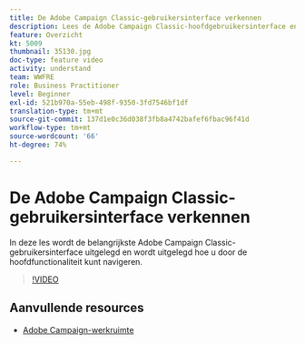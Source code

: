 ```yaml
---
title: De Adobe Campaign Classic-gebruikersinterface verkennen
description: Lees de Adobe Campaign Classic-hoofdgebruikersinterface en laat zien hoe u door de hoofdfunctionaliteit kunt navigeren.
feature: Overzicht
kt: 5009
thumbnail: 35130.jpg
doc-type: feature video
activity: understand
team: WWFRE
role: Business Practitioner
level: Beginner
exl-id: 521b970a-55eb-498f-9350-3fd7546bf1df
translation-type: tm+mt
source-git-commit: 137d1e0c36d038f3fb8a4742bafef6fbac96f41d
workflow-type: tm+mt
source-wordcount: '66'
ht-degree: 74%

---
```


# De Adobe Campaign Classic-gebruikersinterface verkennen

In deze les wordt de belangrijkste Adobe Campaign Classic-gebruikersinterface uitgelegd en wordt uitgelegd hoe u door de hoofdfunctionaliteit kunt navigeren.

>[!VIDEO](https://video.tv.adobe.com/v/35130?quality=12)

## Aanvullende resources

* [Adobe Campaign-werkruimte](https://docs.adobe.com/content/help/nl-NL/campaign-classic/using/getting-started/starting-with-adobe-campaign/adobe-campaign-workspace.html)
